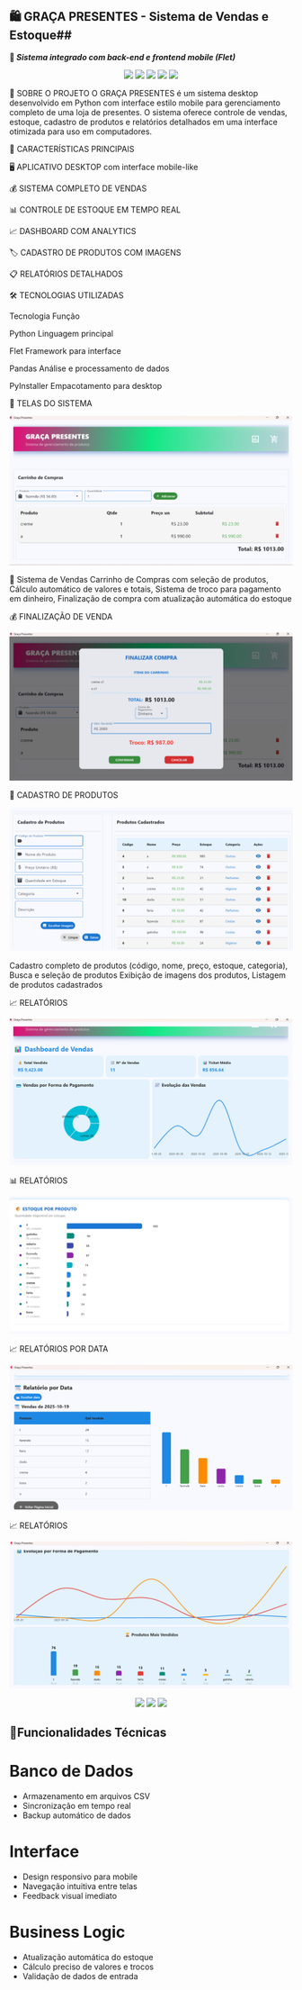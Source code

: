 ## 🛍️ GRAÇA PRESENTES - Sistema de Vendas e Estoque##

**🚀 _Sistema integrado com back-end e frontend mobile (Flet)_**

<p align="center">
   <img src="https://img.shields.io/badge/Python-3776AB?style=for-the-badge&logo=python&logoColor=white">
   <img src="https://img.shields.io/badge/Flet-0078D4?style=for-the-badge&logo=flutter&logoColor=white">
   <img src="https://img.shields.io/badge/SQLite-003B57?style=for-the-badge&logo=sqlite&logoColor=white">
   <img src="https://img.shields.io/badge/Desktop-APP-4ECDC4?style=for-the-badge">
   <img src="https://img.shields.io/badge/Windows-0078D6?style=for-the-badge&logo=windows&logoColor=white">



</p>

🌟 SOBRE O PROJETO
O GRAÇA PRESENTES é um sistema desktop desenvolvido em Python com interface estilo mobile para gerenciamento completo de uma loja de presentes. O sistema oferece controle de vendas, estoque, cadastro de produtos e relatórios detalhados em uma interface otimizada para uso em computadores.

🎯 CARACTERÍSTICAS PRINCIPAIS

🖥️ APLICATIVO DESKTOP com interface mobile-like

💰 SISTEMA COMPLETO DE VENDAS

📊 CONTROLE DE ESTOQUE EM TEMPO REAL

📈 DASHBOARD COM ANALYTICS

🏷️ CADASTRO DE PRODUTOS COM IMAGENS

📋 RELATÓRIOS DETALHADOS

🛠️ TECNOLOGIAS UTILIZADAS

Tecnologia	Função

Python	Linguagem principal

Flet	Framework para interface

Pandas	Análise e processamento de dados

PyInstaller	Empacotamento para desktop

🎯 TELAS DO SISTEMA

![Tela do App](assets/Captura%20de%20tela%202025-10-19%20003701.png)

🛒 Sistema de Vendas
Carrinho de Compras com seleção de produtos,  Cálculo automático de valores e totais,  Sistema de troco para pagamento em dinheiro,
Finalização de compra com atualização automática do estoque

💰 FINALIZAÇÃO DE VENDA

![Tela do App](assets/Captura%20de%20tela%202025-10-19%20003842.png)

📝 CADASTRO DE PRODUTOS

![Tela do App](assets/Captura%20de%20tela%202025-10-19%20004036.png)

Cadastro completo de produtos (código, nome, preço, estoque, categoria), Busca e seleção de produtos
Exibição de imagens dos produtos, Listagem de produtos cadastrados

📈 RELATÓRIOS 

![Tela do App](assets/Captura%20de%20tela%202025-10-19%20004215.png)

📊 RELATÓRIOS 

![Tela do App](assets/Captura%20de%20tela%202025-10-19%20004301.png)


📈 RELATÓRIOS POR DATA

![Tela do App](assets/Captura%20de%20tela%202025-10-19%20004504.png)

📈 RELATÓRIOS 

![Tela do App](assets/Captura%20de%20tela%202025-10-19%20004602.png)

<p align="center">
 


  <img src="https://img.shields.io/badge/Python-3776AB?style=for-the-badge&logo=python&logoColor=white">
  <img src="https://img.shields.io/badge/Flet-0178FF?style=for-the-badge&logo=flet&logoColor=white">
  <img src="https://img.shields.io/badge/SQLite-003B57?style=for-the-badge&logo=sqlite&logoColor=white">
  
</p>

## 💾Funcionalidades Técnicas

 # Banco de Dados
 
- Armazenamento em arquivos CSV
- Sincronização em tempo real
- Backup automático de dados
  
# Interface

- Design responsivo para mobile
- Navegação intuitiva entre telas
- Feedback visual imediato

# Business Logic

- Atualização automática do estoque
- Cálculo preciso de valores e trocos
- Validação de dados de entrada

 








